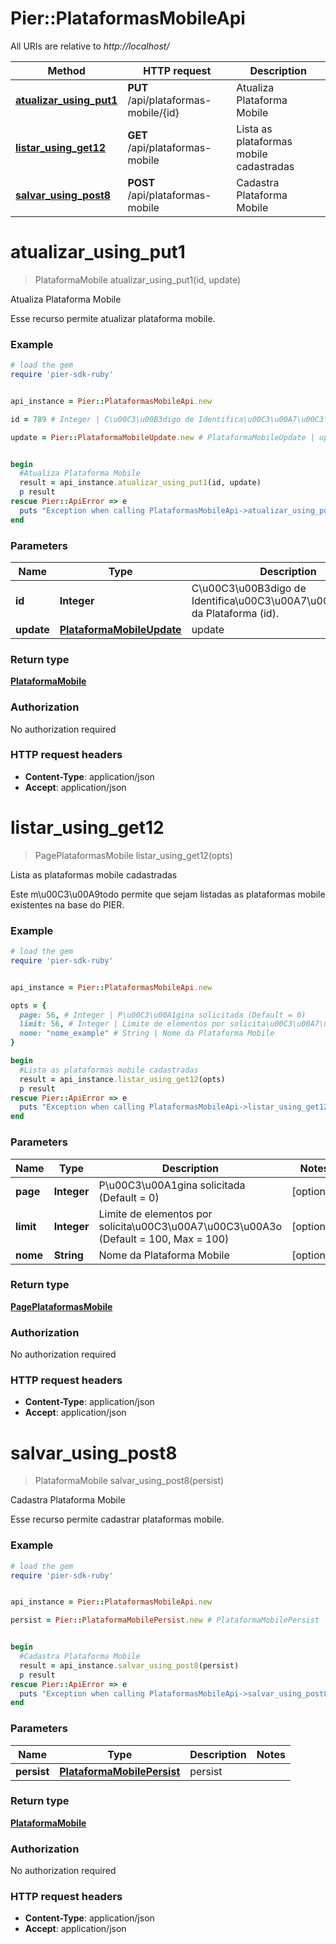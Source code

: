 # Pier::PlataformasMobileApi

All URIs are relative to *http://localhost/*

Method | HTTP request | Description
------------- | ------------- | -------------
[**atualizar_using_put1**](PlataformasMobileApi.md#atualizar_using_put1) | **PUT** /api/plataformas-mobile/{id} | Atualiza Plataforma Mobile
[**listar_using_get12**](PlataformasMobileApi.md#listar_using_get12) | **GET** /api/plataformas-mobile | Lista as plataformas mobile cadastradas
[**salvar_using_post8**](PlataformasMobileApi.md#salvar_using_post8) | **POST** /api/plataformas-mobile | Cadastra Plataforma Mobile




# **atualizar_using_put1**
> PlataformaMobile atualizar_using_put1(id, update)

Atualiza Plataforma Mobile

Esse recurso permite atualizar plataforma mobile.

### Example
```ruby
# load the gem
require 'pier-sdk-ruby'


api_instance = Pier::PlataformasMobileApi.new

id = 789 # Integer | C\u00C3\u00B3digo de Identifica\u00C3\u00A7\u00C3\u00A3o da Plataforma (id).

update = Pier::PlataformaMobileUpdate.new # PlataformaMobileUpdate | update


begin
  #Atualiza Plataforma Mobile
  result = api_instance.atualizar_using_put1(id, update)
  p result
rescue Pier::ApiError => e
  puts "Exception when calling PlataformasMobileApi->atualizar_using_put1: #{e}"
end
```

### Parameters

Name | Type | Description  | Notes
------------- | ------------- | ------------- | -------------
 **id** | **Integer**| C\u00C3\u00B3digo de Identifica\u00C3\u00A7\u00C3\u00A3o da Plataforma (id). | 
 **update** | [**PlataformaMobileUpdate**](PlataformaMobileUpdate.md)| update | 


### Return type

[**PlataformaMobile**](PlataformaMobile.md)

### Authorization

No authorization required

### HTTP request headers

 - **Content-Type**: application/json
 - **Accept**: application/json




# **listar_using_get12**
> PagePlataformasMobile listar_using_get12(opts)

Lista as plataformas mobile cadastradas

Este m\u00C3\u00A9todo permite que sejam listadas as plataformas mobile existentes na base do PIER.

### Example
```ruby
# load the gem
require 'pier-sdk-ruby'


api_instance = Pier::PlataformasMobileApi.new

opts = { 
  page: 56, # Integer | P\u00C3\u00A1gina solicitada (Default = 0)
  limit: 56, # Integer | Limite de elementos por solicita\u00C3\u00A7\u00C3\u00A3o (Default = 100, Max = 100)
  nome: "nome_example" # String | Nome da Plataforma Mobile
}

begin
  #Lista as plataformas mobile cadastradas
  result = api_instance.listar_using_get12(opts)
  p result
rescue Pier::ApiError => e
  puts "Exception when calling PlataformasMobileApi->listar_using_get12: #{e}"
end
```

### Parameters

Name | Type | Description  | Notes
------------- | ------------- | ------------- | -------------
 **page** | **Integer**| P\u00C3\u00A1gina solicitada (Default = 0) | [optional] 
 **limit** | **Integer**| Limite de elementos por solicita\u00C3\u00A7\u00C3\u00A3o (Default = 100, Max = 100) | [optional] 
 **nome** | **String**| Nome da Plataforma Mobile | [optional] 


### Return type

[**PagePlataformasMobile**](PagePlataformasMobile.md)

### Authorization

No authorization required

### HTTP request headers

 - **Content-Type**: application/json
 - **Accept**: application/json




# **salvar_using_post8**
> PlataformaMobile salvar_using_post8(persist)

Cadastra Plataforma Mobile

Esse recurso permite cadastrar plataformas mobile.

### Example
```ruby
# load the gem
require 'pier-sdk-ruby'


api_instance = Pier::PlataformasMobileApi.new

persist = Pier::PlataformaMobilePersist.new # PlataformaMobilePersist | persist


begin
  #Cadastra Plataforma Mobile
  result = api_instance.salvar_using_post8(persist)
  p result
rescue Pier::ApiError => e
  puts "Exception when calling PlataformasMobileApi->salvar_using_post8: #{e}"
end
```

### Parameters

Name | Type | Description  | Notes
------------- | ------------- | ------------- | -------------
 **persist** | [**PlataformaMobilePersist**](PlataformaMobilePersist.md)| persist | 


### Return type

[**PlataformaMobile**](PlataformaMobile.md)

### Authorization

No authorization required

### HTTP request headers

 - **Content-Type**: application/json
 - **Accept**: application/json





